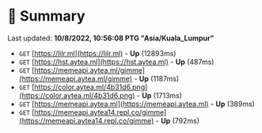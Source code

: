# 📖 Summary
Last updated: **10/8/2022, 10:56:08 PTG "Asia/Kuala_Lumpur"**

- `GET` [https://lilr.ml](https://lilr.ml) - **Up** (12893ms)
- `GET` [https://hst.aytea.ml](https://hst.aytea.ml) - **Up** (487ms)
- `GET` [https://memeapi.aytea.ml/gimme](https://memeapi.aytea.ml/gimme) - **Up** (1187ms)
- `GET` [https://color.aytea.ml/4b31d6.png](https://color.aytea.ml/4b31d6.png) - **Up** (1713ms)
- `GET` [https://memeapi.aytea.ml](https://memeapi.aytea.ml) - **Up** (389ms)
- `GET` [https://memeapi.aytea14.repl.co/gimme](https://memeapi.aytea14.repl.co/gimme) - **Up** (792ms)
